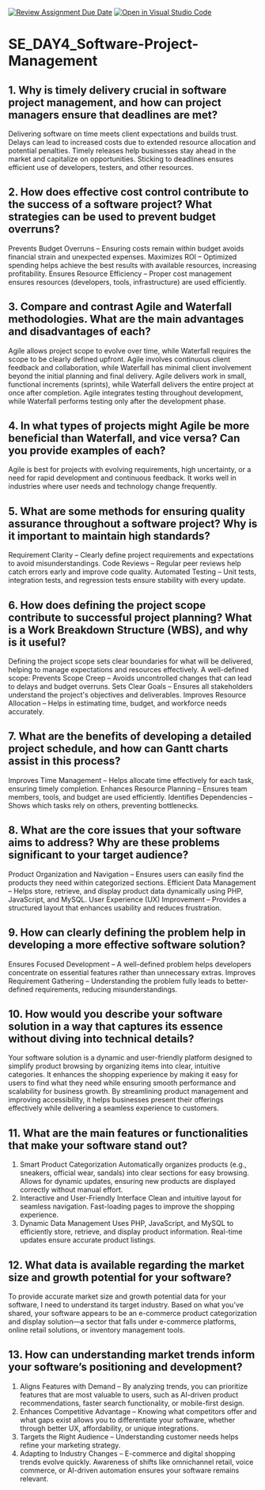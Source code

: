 [![Review Assignment Due Date](https://classroom.github.com/assets/deadline-readme-button-22041afd0340ce965d47ae6ef1cefeee28c7c493a6346c4f15d667ab976d596c.svg)](https://classroom.github.com/a/9pw6JKcu)
[![Open in Visual Studio Code](https://classroom.github.com/assets/open-in-vscode-2e0aaae1b6195c2367325f4f02e2d04e9abb55f0b24a779b69b11b9e10269abc.svg)](https://classroom.github.com/online_ide?assignment_repo_id=18474152&assignment_repo_type=AssignmentRepo)
# SE_DAY4_Software-Project-Management
## 1. Why is timely delivery crucial in software project management, and how can project managers ensure that deadlines are met?
Delivering software on time meets client expectations and builds trust.
Delays can lead to increased costs due to extended resource allocation and potential penalties.
Timely releases help businesses stay ahead in the market and capitalize on opportunities.
Sticking to deadlines ensures efficient use of developers, testers, and other resources.

## 2. How does effective cost control contribute to the success of a software project? What strategies can be used to prevent budget overruns?
Prevents Budget Overruns – Ensuring costs remain within budget avoids financial strain and unexpected expenses.
Maximizes ROI – Optimized spending helps achieve the best results with available resources, increasing profitability.
Ensures Resource Efficiency – Proper cost management ensures resources (developers, tools, infrastructure) are used efficiently.

## 3. Compare and contrast Agile and Waterfall methodologies. What are the main advantages and disadvantages of each?
Agile allows project scope to evolve over time, while Waterfall requires the scope to be clearly defined upfront. Agile involves continuous client feedback and collaboration, while Waterfall has minimal client involvement beyond the initial planning and final delivery.
Agile delivers work in small, functional increments (sprints), while Waterfall delivers the entire project at once after completion. Agile integrates testing throughout development, while Waterfall performs testing only after the development phase.

## 4. In what types of projects might Agile be more beneficial than Waterfall, and vice versa? Can you provide examples of each?
Agile is best for projects with evolving requirements, high uncertainty, or a need for rapid development and continuous feedback. It works well in industries where user needs and technology change frequently.

## 5. What are some methods for ensuring quality assurance throughout a software project? Why is it important to maintain high standards?
Requirement Clarity – Clearly define project requirements and expectations to avoid misunderstandings.
Code Reviews – Regular peer reviews help catch errors early and improve code quality.
Automated Testing – Unit tests, integration tests, and regression tests ensure stability with every update.

## 6. How does defining the project scope contribute to successful project planning? What is a Work Breakdown Structure (WBS), and why is it useful?
Defining the project scope sets clear boundaries for what will be delivered, helping to manage expectations and resources effectively. A well-defined scope:
Prevents Scope Creep – Avoids uncontrolled changes that can lead to delays and budget overruns.
Sets Clear Goals – Ensures all stakeholders understand the project's objectives and deliverables.
Improves Resource Allocation – Helps in estimating time, budget, and workforce needs accurately.

## 7. What are the benefits of developing a detailed project schedule, and how can Gantt charts assist in this process?
Improves Time Management – Helps allocate time effectively for each task, ensuring timely completion.
Enhances Resource Planning – Ensures team members, tools, and budget are used efficiently.
Identifies Dependencies – Shows which tasks rely on others, preventing bottlenecks.

## 8. What are the core issues that your software aims to address? Why are these problems significant to your target audience?
Product Organization and Navigation – Ensures users can easily find the products they need within categorized sections.
Efficient Data Management – Helps store, retrieve, and display product data dynamically using PHP, JavaScript, and MySQL.
User Experience (UX) Improvement – Provides a structured layout that enhances usability and reduces frustration.

## 9. How can clearly defining the problem help in developing a more effective software solution?
Ensures Focused Development – A well-defined problem helps developers concentrate on essential features rather than unnecessary extras.
Improves Requirement Gathering – Understanding the problem fully leads to better-defined requirements, reducing misunderstandings.

## 10. How would you describe your software solution in a way that captures its essence without diving into technical details?
Your software solution is a dynamic and user-friendly platform designed to simplify product browsing by organizing items into clear, intuitive categories. It enhances the shopping experience by making it easy for users to find what they need while ensuring smooth performance and scalability for business growth. By streamlining product management and improving accessibility, it helps businesses present their offerings effectively while delivering a seamless experience to customers.

## 11. What are the main features or functionalities that make your software stand out?
1. Smart Product Categorization
Automatically organizes products (e.g., sneakers, official wear, sandals) into clear sections for easy browsing.
Allows for dynamic updates, ensuring new products are displayed correctly without manual effort.
2. Interactive and User-Friendly Interface
Clean and intuitive layout for seamless navigation.
Fast-loading pages to improve the shopping experience.
3. Dynamic Data Management
Uses PHP, JavaScript, and MySQL to efficiently store, retrieve, and display product information.
Real-time updates ensure accurate product listings.

## 12. What data is available regarding the market size and growth potential for your software?
To provide accurate market size and growth potential data for your software, I need to understand its target industry. Based on what you've shared, your software appears to be an e-commerce product categorization and display solution—a sector that falls under e-commerce platforms, online retail solutions, or inventory management tools.

## 13. How can understanding market trends inform your software’s positioning and development?
1. Aligns Features with Demand – By analyzing trends, you can prioritize features that are most valuable to users, such as AI-driven product recommendations, faster search functionality, or mobile-first design.
2. Enhances Competitive Advantage – Knowing what competitors offer and what gaps exist allows you to differentiate your software, whether through better UX, affordability, or unique integrations.
3. Targets the Right Audience – Understanding customer needs helps refine your marketing strategy.
4. Adapting to Industry Changes – E-commerce and digital shopping trends evolve quickly. Awareness of shifts like omnichannel retail, voice commerce, or AI-driven automation ensures your software remains relevant.

